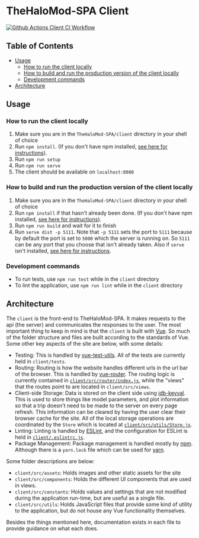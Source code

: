 # TheHaloMod-SPA Client

[![Github Actions Client CI Workflow](https://img.shields.io/github/workflow/status/halomod/TheHaloMod-SPA/Client%20CI?label=Client%20CI)](https://github.com/halomod/TheHaloMod-SPA/actions/workflows/client.yaml)

## Table of Contents

- [Usage](#usage)
  - [How to run the client locally](#how-to-run-the-client-locally)
  - [How to build and run the production version of the client locally](#how-to-build-and-run-the-production-version-of-the-client-locally)
  - [Development commands](#development-commands)
- [Architecture](#architecture)

## Usage

### How to run the client locally

1. Make sure you are in the `TheHaloMod-SPA/client` directory in your shell of choice
1. Run `npm install`. (If you don't have npm installed, [see here for instructions](https://github.com/nvm-sh/nvm#installing-and-updating)).
1. Run `npm run setup`
1. Run `npm run serve`
1. The client should be available on `localhost:8080`

### How to build and run the production version of the client locally

1. Make sure you are in the `TheHaloMod-SPA/client` directory in your shell of choice
1. Run `npm install` if that hasn't already been done. (If you don't have npm installed, [see here for instructions](https://github.com/nvm-sh/nvm#installing-and-updating)).
1. Run `npm run build` and wait for it to finish
1. Run `serve dist -p 5111`. Note that `-p 5111` sets the port to `5111` because by default the port is set to `5000` which the server is running on. So `5111` can be any port that you choose that isn't already taken. Also if `serve` isn't installed, [see here for instructions](https://www.npmjs.com/package/serve).

### Development commands

- To run tests, use `npm run test` while in the `client` directory
- To lint the application, use `npm run lint` while in the `client` directory

## Architecture

The `client` is the front-end to TheHaloMod-SPA. It makes requests to the api (the server) and communicates the responses to the user. The most important thing to keep in mind is that the `client` is built with [Vue](https://vuejs.org/). So much of the folder structure and files are built according to the standards of Vue. Some other key aspects of the site are below, with some details:

- Testing: This is handled by [vue-test-utils](https://vue-test-utils.vuejs.org/). All of the tests are currently held in `client/tests`.
- Routing: Routing is how the website handles different urls in the url bar of the browser. This is handled by [vue-router](https://router.vuejs.org/). The routing logic is currently contained in [`client/src/router/index.js`](src/router/index.js), while the "views" that the routes point to are located in `client/src/views`. 
- Client-side Storage: Data is stored on the client side using [idb-keyval](https://github.com/jakearchibald/idb-keyval). This is used to store things like model parameters, and plot information so that a trip doesn't need to be made to the server on every page refresh. This information can be cleared by having the user clear their browser cache for the site. All of the local storage operations are coordinated by the `Store` which is located at [`client/src/utils/Store.js`](src/utils/Store.js).
- Linting: Linting is handled by [ESLint](https://eslint.org/), and the configuration for ESLint is held in [`client/.eslintrc.js`](.eslintrc.js).
- Package Management: Package management is handled mostly by [npm](https://www.npmjs.com/). Although there is a `yarn.lock` file which can be used for [yarn](https://yarnpkg.com/).

Some folder descriptions are below:

- `client/src/assets`: Holds images and other static assets for the site
- `client/src/components`: Holds the different UI components that are used in views. 
- `client/src/constants`: Holds values and settings that are not modified during the application run-time, but are useful as a single file. 
- `client/src/utils`: Holds JavaScript files that provide some kind of utility to the application, but do not house any Vue functionality themselves.

Besides the things mentioned here, documentation exists in each file to provide guidance on what each does. 